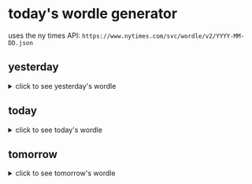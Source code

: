 # today's wordle generator

uses the ny times API: `https://www.nytimes.com/svc/wordle/v2/YYYY-MM-DD.json`

## yesterday

<details>
    <summary>click to see yesterday's wordle</summary>

    enter

</details>

## today

<details>
    <summary>click to see today's wordle</summary>

    folly

</details>

## tomorrow

<details>
    <summary>click to see tomorrow's wordle</summary>

    earth

</details>
